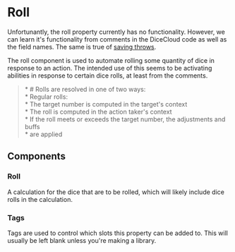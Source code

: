# Roll

Unfortunantly, the roll property currently has no functionality. However, we can learn it's functionality from comments in the DiceCloud code as well as the field names. The same is true of [saving throws](https://katrinakitten.gitbook.io/dicecloud-v2-guide/documentation-for-properties/savingthrow).

The roll component is used to automate rolling some quantity of dice in response to an action. The intended use of this seems to be activating abilities in response to certain dice rolls, at least from the comments.

> \* \# Rolls are resolved in one of two ways:\
> \* Regular rolls:\
> \* The target number is computed in the target's context\
> \* The roll is computed in the action taker's context\
> \* If the roll meets or exceeds the target number, the adjustments and buffs\
> \* are applied

## Components

### Roll

A calculation for the dice that are to be rolled, which will likely include dice rolls in the calculation.

### Tags

Tags are used to control which slots this property can be added to. This will usually be left blank unless you're making a library.
